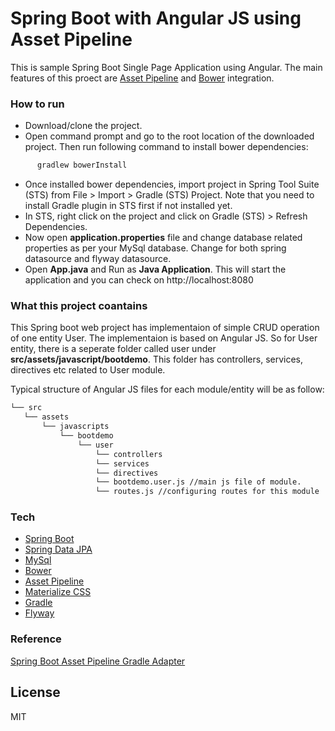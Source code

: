 # Spring Boot with Angular JS using Asset Pipeline

This is sample Spring Boot Single Page Application using Angular. The main features of this proect are [Asset Pipeline] and [Bower] integration.

### How to run 

  - Download/clone the project. 
  - Open command prompt and go to the root location of the downloaded project. Then run following command to install bower dependencies:
  ```sh
        gradlew bowerInstall 
```
  - Once installed bower dependencies, import project in Spring Tool Suite (STS) from File > Import > Gradle (STS) Project. Note that you need to install Gradle plugin in STS first if not installed yet. 
  - In STS, right click on the project and click on Gradle (STS) > Refresh Dependencies.
  - Now open **application.properties** file and change database related properties as per your MySql database. Change for both spring datasource and flyway datasource.
  - Open **App.java** and Run as **Java Application**. This will start the application and you can check on http://localhost:8080

### What this project coantains

This Spring boot web project has implementaion of simple CRUD operation of one entity User. The implementaion is based on Angular JS. So for User entity, there is a seperate folder called user under **src/assets/javascript/bootdemo**. This folder has controllers, services, directives etc related to User module.

Typical structure of Angular JS files for each module/entity will be as follow:
 ```sh
└── src
    └── assets
        └── javascripts
            └── bootdemo
                └── user
                    └── controllers
                    └── services
                    └── directives
                    └── bootdemo.user.js //main js file of module.
                    └── routes.js //configuring routes for this module 
```

### Tech
* [Spring Boot]
* [Spring Data JPA]
* [MySql]
* [Bower]
* [Asset Pipeline]
* [Materialize CSS]
* [Gradle]
* [Flyway]

### Reference
[Spring Boot Asset Pipeline Gradle Adapter]

License
----
MIT



[Spring Boot]: http://projects.spring.io/spring-boot/
[Spring Data JPA]: http://projects.spring.io/spring-data-jpa/
[MySql]: https://www.mysql.com/
[Bower]: http://bower.io/
[Asset Pipeline]: https://github.com/bertramdev/asset-pipeline/tree/master/asset-pipeline-spring-boot
[Materialize CSS]: http://materializecss.com/
[Gradle]: http://gradle.org/
[Flyway]: https://flywaydb.org/
[Spring Boot Asset Pipeline Gradle Adapter]: https://github.com/bertramdev/asset-pipeline/tree/master/asset-pipeline-spring-boot   
